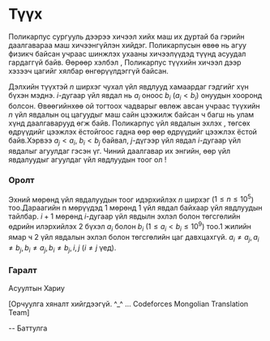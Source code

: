 Түүх
====
Поликарпус сургууль дээрээ хичээл хийх маш их дуртай ба гэрийн даалгавараа маш хичээнгүйлэн хийдэг. Поликарпусын өвөө нь агуу физикч байсан учраас шинжлэх ухааны хичээлүүдэд түүнд асуудал гардаггүй байв. Өөрөөр хэлбэл , Поликарпус түүхийн хичээл дээр хэзээч цагийг хялбар өнгөрүүлдэггүй байсан.

Дэлхийн түүхтэй $n$ ширхэг чухал үйл явдлууд хамаардаг гэдгийг хүн бүхэн мэднэ. $i$-дугаар үйл явдал нь $a_i$  оноос $b_i$  ($a_i < b_i$)  онуудын хооронд болсон. Өвөөгийнхөө ой тогтоох чадварыг өвлөж авсан учраас түүхийн $n$ үйл явдалын оц цагуудыг маш сайн цээжилж байсан ч багш нь улам хүнд даалгаварууд өгж байв. Поликарпус үйл явдалын эхлэх , төгсөх өдрүүдийг цээжлэх ёстойгоос гадна өөр өөр өдрүүдийг цээжлэх ёстой байв.Хэрвээ $a_j < a_i$, $b_i < b_j$ байвал,  $j$-дүгээр үйл явдал $i$-дугаар үйл явдалыг агуулдаг гэсэн үг. Чиний даалгавар их энгийн, өөр үйл явдалуудыг агуулдаг үйл явдлуудын тоог ол !

### Оролт
Эхний мөрөнд үйл явдалуудын тоог идэрхийлэх $n$ ширхэг ($1 ≤ n ≤ 10^5$) тоо.Дараагийн n мөрүүдэд $1$ мөрөнд $1$ үйл явдал байхаар үйл явдлуудын тайлбар. $i+1$ мөрөнд $i$-дугаар үйл явдылн эхлэл болон төгсгөлийн өдрийн илэрхийлэх 2 бүхэл $a_i$ болон $b_i$ ($1 ≤ a_i < b_i ≤ 10^9$) тоо.1 жилийн ямар ч 2 үйл явдалын эхлэл болон төгсгөлийн цаг давхцахгүй. $a_i ≠ a_j, a_i ≠ b_j, b_i ≠ a_j, b_i ≠ b_j  , i, j$ ($i ≠ j$ үед).

### Гаралт
Асуултын Хариу

[Орчуулга хяналт хийгдээгүй. ^_^ ... Codeforces Mongolian Translation Team]

-- Баттулга
